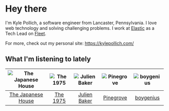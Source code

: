 # Hey there


I'm Kyle Pollich, a software engineer from Lancaster, Pennsylvania. I love web technology and solving challenging problems.
I work at [Elastic](https://www.elastic.co/) as a Tech Lead on [Fleet](https://www.elastic.co/guide/en/fleet/current/fleet-overview.html).

For more, check out my personal site: https://kylepollich.com/

## What I'm listening to lately

<!-- begin artists -->
  |![The Japanese House](https://i.scdn.co/image/ab6761610000f178219ef33af431aa46dda33714)|![The 1975](https://i.scdn.co/image/ab6761610000f17889348336354096fd4e36ca73)|![Julien Baker](https://i.scdn.co/image/ab6761610000f17809239cf62ab2187c023fcee4)|![Pinegrove](https://i.scdn.co/image/ab6761610000f1781de145aa66b80b0d481898fe)|![boygenius](https://i.scdn.co/image/ab6761610000f1781a6373c01e8b86e289859f57)|
  |:---:|:---:|:---:|:---:|:---:|
  |[The Japanese House](https://open.spotify.com/artist/3IunaFjvNKj98JW89JYv9u)|[The 1975](https://open.spotify.com/artist/3mIj9lX2MWuHmhNCA7LSCW)|[Julien Baker](https://open.spotify.com/artist/12zbUHbPHL5DGuJtiUfsip)|[Pinegrove](https://open.spotify.com/artist/2gbT6GPXMis0OAkZbEQCYB)|[boygenius](https://open.spotify.com/artist/1hLiboQ98IQWhpKeP9vRFw)|
<!-- end artists -->
